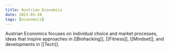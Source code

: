 ```yaml
---
title: Austrian Economics
date: 2023-03-28
tags: [economics]
---
```


Austrian Economics focuses on individual choice and market processes, ideas that inspire approaches in [[Biohacking]], [[Fitness]], [[Mindset]], and developments in [[Tech]].

